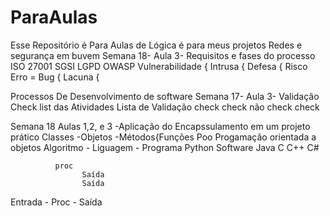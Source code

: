 # ParaAulas
Esse Repositório é Para Aulas de Lógica é para meus projetos
Redes e segurança em buvem
Semana  18- Aula 3- Requisitos e fases do processo 
  ISO 27001 
  SGSI 
  LGPD 
  OWASP 
  Vulnerabilidade  {
  Intrusa          {
  Defesa           { Risco
  Erro = Bug       {
  Lacuna           {

Processos De Desenvolvimento de software 
Semana 17- Aula 3- Validação   
Check list das Atividades
Lista de Validação 
check 
check 
não check 
check

Semana 18 Aulas 1,2, e 3 
-Aplicação do Encapssulamento em um projeto prático 
Classes 
    -Objetos
         -Métodos{Funções 
Poo 
 Progamação orientada a objetos 
   Algoritmo - Liguagem - Programa 
                Python    Software
                Java
                C
                C++
                C#

              proc  
                    Saída
                    Saída
Entrada - Proc - Saída
